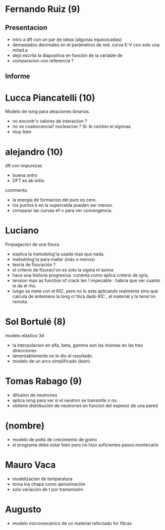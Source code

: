 # Fernando Ruiz (9)

## Presentacion
- intro a dft con un par de ideas (algunas equivocadas)
- demasiados decimales en el parámetros de red. curva E-V con solo una mitad.a
- dejó escrita la diapositiva en función de la variable de
- comparacion con referencia ?

## Informe

# Lucca Piancatelli (10)

Modelo de ising para aleaciones binarias.

- no encontr'o valores de interaciion ?
- no ve coalescencia? nucleacion ? Sí: le cambio el signoaa
- muy bien

# alejandro (10)

dft con impurezas

- buena ontro    
- DFT es ab initio

comments: 
 - la energia de formacion del puro es cero.
 - los puntos k en la supercelda pueden ser menos.
 - comparar las curvas ef-v para ver convergencia.

# Luciano
Propagación de una fisura.

- explica la metodolog'ia usada mas que nada. 
- metodolog'ia para mallar (más o menos)
- teoría de fisuración ?
- el criterio de fisuraci'on es solo la sigma m'axima
- hace una historia progresiva: cunenta como aplica criterio de igris, 
- tension max as function of crack len ! impecable : habria que ver cuanto le da el rho.
- luego se mete con el KIC, pero no lo esta aplicando realmente sino que calcula de antemano la long cr'itica 
dado KIC , el material y la tensi'on remota.

# Sol Bortulé (8)

modelo elástico 3d

- la interpolacion en alfa, beta, gamma son las mismas en las tres direcciones
- lamentablemente no le dio el resultado.
- modelo de un arco simplificado (bien)


# Tomas Rabago (9)

- difusion de neutrones 
- aplica ising para ver si el neutron se transmite o no.
- obtiene distribución de neutrones en funcion del espesor de una pared

# (nombre) 

- modelo de potts de crecimiento de grano
- el programa debe estar bien pero no hizo suficientes pasos montecarlo

# Mauro Vaca 

- modelizacion de temperatura
- toma ina chapa como aproximación
- solo variación de t por transmisión

# Augusto

- modelo micromecánico de un material reforzado for fibras
